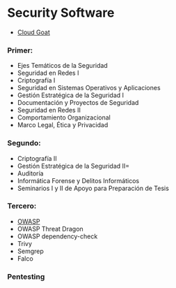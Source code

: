 # Security Software

- [Cloud Goat](https://github.com/FernandoFH/cloudgoat)

### Primer:
- Ejes Temáticos de la Seguridad
- Seguridad en Redes I
- Criptografía I
- Seguridad en Sistemas Operativos y Aplicaciones
- Gestión Estratégica de la Seguridad I
- Documentación y Proyectos de Seguridad
- Seguridad en Redes II
- Comportamiento Organizacional
- Marco Legal, Ética y Privacidad

### Segundo:
- Criptografía II
- Gestión Estratégica de la Seguridad II=
- Auditoría
- Informática Forense y Delitos Informáticos
- Seminarios I y II de Apoyo para Preparación de Tesis

### Tercero:
- [OWASP](https://devguide.owasp.org/)
- OWASP Threat Dragon
- OWASP dependency-check
- Trivy
- Semgrep
- Falco

### Pentesting
